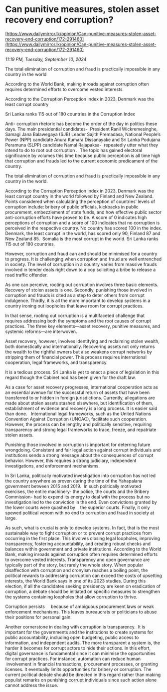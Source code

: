 # Can punitive measures, stolen asset recovery end corruption?

[https://www.dailymirror.lk/opinion/Can-punitive-measures-stolen-asset-recovery-end-corruption/172-291460](https://www.dailymirror.lk/opinion/Can-punitive-measures-stolen-asset-recovery-end-corruption/172-291460)

*11:19 PM, Tuesday, September 10, 2024*

The total elimination of corruption and fraud is practically impossible in any country in the world

According to the World Bank, making inroads against corruption often requires determined efforts to overcome vested interests

According to the Corruption Perception Index in 2023, Denmark was the least corrupt country

Sri Lanka ranks 115 out of 180 countries in the Corruption Index

Anti- corruption rhetoric has become the order of the day in politics these days. The main presidential candidates-  President Ranil Wickremesinghe, Samagi Jana Balawegaya (SJB) Leader Sajith Premadasa, National People’s Power (NPP) candidate Anura Kumara Dissanayake and Sri Lanka Podujana Peramuna (SLPP) candidate Namal Rajapaksa-  repeatedly utter what they intend to do to root out corruption .  The topic has gained electoral significance by volumes this time because public perception is all time high that corruption and frauds led to the current economic predicament of the country.

The total elimination of corruption and fraud is practically impossible in any country in the world.

According to the Corruption Perception Index in 2023, Denmark was the least corrupt country in the world followed by Finland and New Zealand. Points considered when calculating the perception of countries’ levels of corruption include: bribery of public officials, kickbacks in public procurement, embezzlement of state funds, and how effective public sector anti-corruption efforts have proven to be. A score of 0 indicates high perceptions of corruption and a score of 100 indicates that no corruption is perceived in the respective country. No country has scored 100 in the index. Denmark, the least corrupt in the world, has scored only 90, Finland 87 and New Zealand 85.  Somalia is the most corrupt in the world. Sri Lanka ranks 115 out of 180 countries.

However, corruption and fraud can and should be minimised for a country to progress. It is challenging when corruption and fraud are well entrenched in society. The level of corruption in a country varies from massive frauds involved in tender deals right down to a cop soliciting a bribe to release a road traffic offender.

As one can perceive, rooting out corruption involves three basic elements.  Recovery of stolen assets is one. Secondly, punishing those involved in corruption and frauds is cited as a step to deter others from corrupt indulgence. Thirdly, it is all the more important to develop systems in a country ironing out loopholes that leave room for corrupt practices.

In that sense, rooting out corruption is a multifaceted challenge that requires addressing both the symptoms and the root causes of corrupt practices. The three key elements—asset recovery, punitive measures, and systemic reforms—are interwoven.

Asset recovery, however, involves identifying and reclaiming stolen wealth, both domestically and internationally. Recovering assets not only returns the wealth to the rightful owners but also weakens corrupt networks by stripping them of financial power. This process requires international cooperation, legal frameworks, and transparency.

It is a tedious process. Sri Lanka is yet to enact a piece of legislation in this regard though the Cabinet nod has been given for the draft law.

As a case for asset recovery progresses, international cooperation acts as an essential avenue for the successful return of assets that have been transferred to or hidden in foreign jurisdictions. Currently, allegations are made about stolen assets stashed elsewhere, but identification of them, establishment of evidence and recovery is a long process. It is easier said than done.   International legal frameworks, such as the United Nations Convention Against Corruption (UNCAC), facilitate such cooperation. However, the process can be lengthy and politically sensitive, requiring transparency and strong legal frameworks to trace, freeze, and repatriate stolen assets.

Punishing those involved in corruption is important for deterring future wrongdoing. Consistent and fair legal action against corrupt individuals and institutions sends a strong message about the consequences of corrupt behavior. However, this requires a strong judiciary, independent investigations, and enforcement mechanisms.

In Sri Lanka, politically motivated investigation into corruption has not led the country anywhere as proven during the time of the Yahapalana government between 2015 and 2019.  In such politically motivated exercises, the entire machinery- the police, the courts and the Bribery Commission- had to expend its energy to deal with the process but no investigation led to the conviction in the end. Even convictions granted by the lower courts were quashed by    the superior courts. Finally, it only spewed political venom with no end to corruption and fraud in society at large.

As such, what is crucial is only to develop systems. In fact, that is the most sustainable way to fight corruption or to prevent corrupt practices from occurring in the first place. This involves closing legal loopholes, improving transparency, fostering accountability, and creating robust checks and balances within government and private institutions. According to the World Bank, making inroads against corruption often requires determined efforts to overcome vested interests. Transparency and open governance are typically part of the story, but rarely the whole story. When popular disaffection with corruption and cronyism reaches a boiling point, the political rewards to addressing corruption can exceed the costs of upsetting interests, the World Bank says in one of its 2023 studies. During this election, if all the candidates seeking presidency are keen on eradication of corruption, a debate should be initiated on specific measures to strengthen the systems containing loopholes that allow corruption to thrive.

Corruption persists     because of ambiguous procurement laws or weak enforcement mechanisms. This leaves bureaucrats or politicians to abuse their positions for personal gain.

Another cornerstone in dealing with corruption is transparency.  It is important for the governments and the institutions to create systems for public accountability, including open budgeting, public access to information, and independent audits. The more transparent a system is, the harder it becomes for corrupt actors to hide their actions. In this effort, digital governance is fundamental since it can minimise the opportunities for corrupt practices. For instance, automation can reduce human   involvement in financial transactions, procurement processes, or granting licenses. It eventually limits opportunities for bribery or corruption. The current political debate should be directed in this regard rather than making populist remarks on punishing corrupt individuals since such action alone cannot address the issue.


